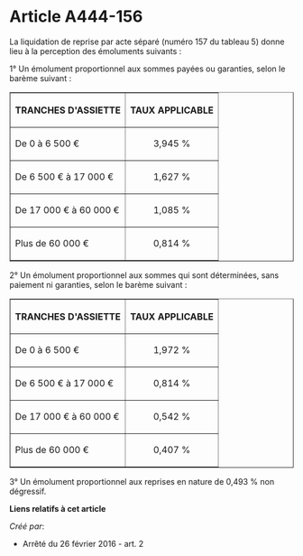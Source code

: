 # Article A444-156

La liquidation de reprise par acte séparé (numéro 157 du tableau 5) donne lieu à la perception des émoluments suivants : 

1° Un émolument proportionnel aux sommes payées ou garanties, selon le barème suivant : 

<table border="1">
  <tbody>
    <tr>
      <th>

TRANCHES D'ASSIETTE 

</th>
      <th>

TAUX APPLICABLE 

</th>
    </tr>
    <tr>
      <td align="left" valign="middle">

De 0 à 6 500 € 

</td>
      <td align="center" valign="middle">

3,945 % 

</td>
    </tr>
    <tr>
      <td align="left" valign="middle">

De 6 500 € à 17 000 € 

</td>
      <td align="center" valign="middle">

1,627 % 

</td>
    </tr>
    <tr>
      <td align="left" valign="middle">

De 17 000 € à 60 000 € 

</td>
      <td align="center" valign="middle">

1,085 % 

</td>
    </tr>
    <tr>
      <td align="left" valign="middle">

Plus de 60 000 € 

</td>
      <td align="center" valign="middle">

0,814 % 

</td>
    </tr>
  </tbody>
</table>

2° Un émolument proportionnel aux sommes qui sont déterminées, sans paiement ni garanties, selon le barème suivant : 

<table border="1">
  <tbody>
    <tr>
      <th>

TRANCHES D'ASSIETTE 

</th>
      <th>

TAUX APPLICABLE 

</th>
    </tr>
    <tr>
      <td align="left" valign="middle">

De 0 à 6 500 € 

</td>
      <td align="center" valign="middle">

1,972 % 

</td>
    </tr>
    <tr>
      <td align="left" valign="middle">

De 6 500 € à 17 000 € 

</td>
      <td align="center" valign="middle">

0,814 % 

</td>
    </tr>
    <tr>
      <td align="left" valign="middle">

De 17 000 € à 60 000 € 

</td>
      <td align="center" valign="middle">

0,542 % 

</td>
    </tr>
    <tr>
      <td align="left" valign="middle">

Plus de 60 000 € 

</td>
      <td align="center" valign="middle">

0,407 % 

</td>
    </tr>
  </tbody>
</table>

3° Un émolument proportionnel aux reprises en nature de 0,493 % non dégressif.

**Liens relatifs à cet article**

_Créé par_:

  - Arrêté du 26 février 2016 - art. 2
